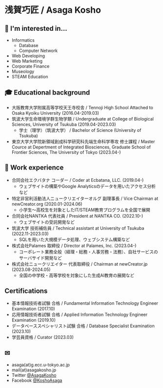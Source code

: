 # 浅賀巧匠 / Asaga Kosho 

## 🌱 I'm interested in...
- Informatics
  - Database
  - Computer Network
- Web Developing
- Web Marketing
- Corporate Finance
- Museology
- STEAM Education

## 🎓️ Educational background
- 大阪教育大学附属高等学校天王寺校舎 / Tennoji High School Attached to Osaka Kyoiku University (2016.04-2019.03)
- 筑波大学生命環境学群生物学類 / Undergraduate at College of Biological Sciences, University of Tsukuba (2019.04-2023.03)
  - 学士（理学）（筑波大学） / Bachelor of Science (University of Tsukuba)
- 東京大学大学院新領域創成科学研究科先端生命科学専攻 修士課程 / Master Cource at Depertment of Integrated Biosciences, Graduate School of Frontier Sciences, The University of Tokyo (2023.04-)

## 💼 Work experience
- 合同会社エクバタナ コーダー / Coder at Ecbatana, LLC. (2019.04-)
  - ウェブサイトの構築やGoogle Analyticsのデータを用いたアクセス分析など
- 特定非営利活動法人ニュークリエイターオルグ 副理事長 / Vice Chairman at newCreator.org (2020.01-2024.06)
  - 小学生～高校生を対象としたIT/STEAM教育プログラムを全国で展開
- 合同会社NANTKA 代表社員 / President at NANTKA CO. (2022.10-)
  - ウェブサイトの受託開発など
- 筑波大学 技術補佐員 / Technical assistant at University of Tsukuba (2022.11-2023.03)
  - SQLを用いた大規模データ処理、ウェブシステム構築など
- 株式会社Palames 取締役 / Director at Palames, Inc. (2023.04-)
  - コーポレート業務全般（経理・総務・人事労務・法務）、自社サービスのサーバサイド開発など
- 株式会社ニュークリエイター 代表取締役 / Chairman at newCreator.jp (2023.08-2024.05)
  - 全国の中学校・高等学校を対象にした生成AI教育の展開など

## Certifications
- 基本情報技術者試験 合格 / Fundamental Information Technology Engineer Examination (2017.10)
- 応用情報技術者試験 合格 / Applied Information Technology Engineer Examination (2019.10)
- データベーススペシャリスト試験 合格 / Database Specialist Examination (2023.10)
- 学芸員資格 / Curator (2023.03)

## ✉
- asaga(at)g.ecc.u-tokyo.ac.jp
- mail(at)asagakosho.jp
- Twitter [@AsagaKosho](https://twitter.com/AsagaKosho)
- Facebook [@KoshoAsaga](https://facebook.com/KoshoAsaga)

<!--
**AsagaKosho/AsagaKosho** is a ✨ _special_ ✨ repository because its `README.md` (this file) appears on your GitHub profile.

Here are some ideas to get you started:

- 🔭 I’m currently working on ...
- 🌱 I’m currently learning ...
- 👯 I’m looking to collaborate on ...
- 🤔 I’m looking for help with ...
- 💬 Ask me about ...
- 📫 How to reach me: ...
- 😄 Pronouns: ...
- ⚡ Fun fact: ...
-->
